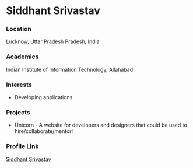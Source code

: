 # Siddhant Srivastav

### Location

Lucknow, Uttar Pradesh Pradesh, India

### Academics

Indian Institute of Information Technology, Allahabad

### Interests

- Developing applications.

### Projects

- Unicorn  - A website for developers and designers that could be used to hire/collaborate/mentor!

### Profile Link

[Siddhant Srivastav](https://github.com/WickedBrat)
